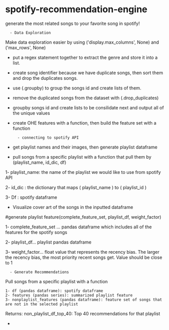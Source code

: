 # spotify-recommendation-engine
generate the most related songs to your favorite song in spotify!

      - Data Exploration
Make data exploration easier by using ('display.max_columns', None) and ('max_rows', None)

- put a regex statement together to extract the genre and store it into a list.
- create song identifier because we have duplicate songs, then sort them and drop the duplicates songs.
 
- use (.groupby) to group the songs id and create lists of them.

- remove the duplicated songs from the dataset with (.drop_duplicates) 
- groupby songs id and create lists to be consilidate next and output all of the unique values

- create OHE features with a function, then build the feature set with a function 

        - connecting to spotify API
- get playlist  names and their images, then generate playlist dataframe

- pull songs from a specific playlist with a function that pull them by (playlist_name, id_dic, df)

1- playlist_name: the name of the playlist we would like to use from spotify API

2- id_dic : the dictionary that maps ( playlist_name ) to ( playlist_id )

3- Df : spotify dataframe

- Visualize cover art of the songs in the inputted dataframe

#generate playlist feature(complete_feature_set, playlist_df, weight_factor)

1- complete_feature_set … pandas dataframe which includes all of the features for the spotify songs

2- playlist_df… playlist pandas dataframe

3- weight_factor… float value that represents the recency bias. The larger the recency bias, the most priority recent songs get. Value should be close to 1


      - Generate Recommendations 
  
Pull songs from a specific playlist with a function

    1- df (pandas dataframe): spotify dataframe
    2- features (pandas series): summarized playlist feature
    3- nonplaylist_features (pandas dataframe): feature set of songs that are not in the selected playlist
Returns:
    non_playlist_df_top_40: Top 40 recommendations for that playlist

- 

